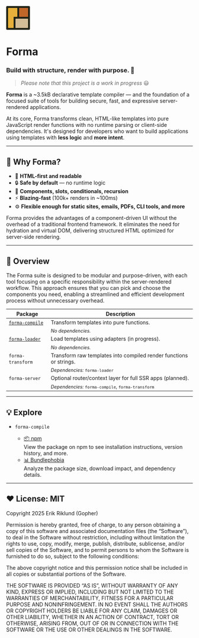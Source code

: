 <img src="https://raw.githubusercontent.com/erik-riklund/forma/b015d3d77f3c1c110b0ac12df2e036106866ccd9/logo.svg" width="64" height="64">

# Forma

### Build with structure, render with purpose. 🚀  
> _Please note that this project is a work in progress_ 😃

**Forma** is a ~3.5kB declarative template compiler — and the foundation of a focused suite of tools for building secure, fast, and expressive server-rendered applications.

At its core, Forma transforms clean, HTML-like templates into pure JavaScript render functions with no runtime parsing or client-side dependencies. It's designed for developers who want to build applications using templates with **less logic** and **more intent**.

---

## 💭 Why Forma?

- 📄 **HTML-first and readable**
- 🔒 **Safe by default** — no runtime logic
- 🧩 **Components, slots, conditionals, recursion**
- ⚡ **Blazing-fast** (100k+ renders in ~100ms)
- ⚙️ **Flexible enough for static sites, emails, PDFs, CLI tools, and more**

Forma provides the advantages of a component-driven UI without the overhead of a traditional frontend framework. It eliminates the need for hydration and virtual DOM, delivering structured HTML optimized for server-side rendering.

---

## 🔧 Overview

The Forma suite is designed to be modular and purpose-driven, with each tool focusing on a specific responsibility within the server-rendered workflow. This approach ensures that you can pick and choose the components you need, enabling a streamlined and efficient development process without unnecessary overhead.

| Package            | Description |
|--------------------|-------------|
| [`forma-compile`](https://github.com/erik-riklund/forma/tree/main/packages/compiler) | Transform templates into pure functions. |
| | <span style="font-size: 90%">_No dependencies._</span> |
| [`forma-loader`](https://github.com/erik-riklund/forma/tree/main/packages/compiler) | Load templates using adapters (in progress). |
| | <span style="font-size: 90%">_No dependencies._</span> |
| `forma-transform` | Transform raw templates into compiled render functions or strings. |
| | <span style="font-size: 90%">_Dependencies:_ `forma-loader`</span> |
| `forma-server`     | Optional router/context layer for full SSR apps (planned). |
| | <span style="font-size: 90%">_Dependencies:_ `forma-compile`, `forma-transform`</span> |

---

## 💡 Explore

- `forma-compile`

  - [📦 npm](https://www.npmjs.com/package/forma-compile)<br>
    View the package on npm to see installation instructions, version history, and more.
  - [📊 Bundlephobia](https://bundlephobia.com/package/forma-compile)<br>
    Analyze the package size, download impact, and dependency details.

---

## ❤️ License: MIT

Copyright 2025 Erik Riklund (Gopher)

Permission is hereby granted, free of charge, to any person obtaining a copy of this software and associated documentation files (the “Software”), to deal in the Software without restriction, including without limitation the rights to use, copy, modify, merge, publish, distribute, sublicense, and/or sell copies of the Software, and to permit persons to whom the Software is furnished to do so, subject to the following conditions:

The above copyright notice and this permission notice shall be included in all copies or substantial portions of the Software.

THE SOFTWARE IS PROVIDED “AS IS”, WITHOUT WARRANTY OF ANY KIND, EXPRESS OR IMPLIED, INCLUDING BUT NOT LIMITED TO THE WARRANTIES OF MERCHANTABILITY, FITNESS FOR A PARTICULAR PURPOSE AND NONINFRINGEMENT. IN NO EVENT SHALL THE AUTHORS OR COPYRIGHT HOLDERS BE LIABLE FOR ANY CLAIM, DAMAGES OR OTHER LIABILITY, WHETHER IN AN ACTION OF CONTRACT, TORT OR OTHERWISE, ARISING FROM, OUT OF OR IN CONNECTION WITH THE SOFTWARE OR THE USE OR OTHER DEALINGS IN THE SOFTWARE.

